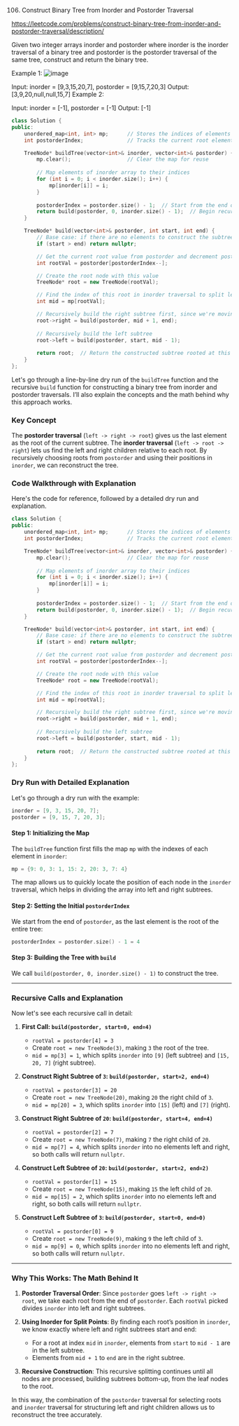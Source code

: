106. Construct Binary Tree from Inorder and Postorder Traversal

https://leetcode.com/problems/construct-binary-tree-from-inorder-and-postorder-traversal/description/

Given two integer arrays inorder and postorder where inorder is the inorder traversal of a binary tree and postorder is the postorder traversal of the same tree, construct and return the binary tree.

 

Example 1:
![image](https://github.com/user-attachments/assets/da53b059-88d2-406e-9250-eb61fbdc2128)


Input: inorder = [9,3,15,20,7], postorder = [9,15,7,20,3]
Output: [3,9,20,null,null,15,7]
Example 2:

Input: inorder = [-1], postorder = [-1]
Output: [-1]

```cpp
class Solution {
public:
    unordered_map<int, int> mp;      // Stores the indices of elements in inorder traversal
    int postorderIndex;              // Tracks the current root element in postorder traversal

    TreeNode* buildTree(vector<int>& inorder, vector<int>& postorder) {
        mp.clear();                  // Clear the map for reuse
        
        // Map elements of inorder array to their indices
        for (int i = 0; i < inorder.size(); i++) {
            mp[inorder[i]] = i;
        }
        
        postorderIndex = postorder.size() - 1;  // Start from the end of postorder (last element is the root)
        return build(postorder, 0, inorder.size() - 1);  // Begin recursive tree building
    }

    TreeNode* build(vector<int>& postorder, int start, int end) {
        // Base case: if there are no elements to construct the subtree
        if (start > end) return nullptr;

        // Get the current root value from postorder and decrement postorderIndex
        int rootVal = postorder[postorderIndex--];

        // Create the root node with this value
        TreeNode* root = new TreeNode(rootVal);

        // Find the index of this root in inorder traversal to split left and right subtrees
        int mid = mp[rootVal];

        // Recursively build the right subtree first, since we're moving backwards in postorder
        root->right = build(postorder, mid + 1, end);
        
        // Recursively build the left subtree
        root->left = build(postorder, start, mid - 1);
        
        return root;  // Return the constructed subtree rooted at this node
    }
};

```

Let's go through a line-by-line dry run of the `buildTree` function and the recursive `build` function for constructing a binary tree from inorder and postorder traversals. I’ll also explain the concepts and the math behind why this approach works.

### Key Concept

The **postorder traversal** (`left -> right -> root`) gives us the last element as the root of the current subtree.
The **inorder traversal** (`left -> root -> right`) lets us find the left and right children relative to each root. By recursively choosing roots from `postorder` and using their positions in `inorder`, we can reconstruct the tree.

### Code Walkthrough with Explanation

Here's the code for reference, followed by a detailed dry run and explanation.

```cpp
class Solution {
public:
    unordered_map<int, int> mp;      // Stores the indices of elements in inorder traversal
    int postorderIndex;              // Tracks the current root element in postorder traversal

    TreeNode* buildTree(vector<int>& inorder, vector<int>& postorder) {
        mp.clear();                  // Clear the map for reuse
        
        // Map elements of inorder array to their indices
        for (int i = 0; i < inorder.size(); i++) {
            mp[inorder[i]] = i;
        }
        
        postorderIndex = postorder.size() - 1;  // Start from the end of postorder (last element is the root)
        return build(postorder, 0, inorder.size() - 1);  // Begin recursive tree building
    }

    TreeNode* build(vector<int>& postorder, int start, int end) {
        // Base case: if there are no elements to construct the subtree
        if (start > end) return nullptr;

        // Get the current root value from postorder and decrement postorderIndex
        int rootVal = postorder[postorderIndex--];

        // Create the root node with this value
        TreeNode* root = new TreeNode(rootVal);

        // Find the index of this root in inorder traversal to split left and right subtrees
        int mid = mp[rootVal];

        // Recursively build the right subtree first, since we're moving backwards in postorder
        root->right = build(postorder, mid + 1, end);
        
        // Recursively build the left subtree
        root->left = build(postorder, start, mid - 1);
        
        return root;  // Return the constructed subtree rooted at this node
    }
};
```

### Dry Run with Detailed Explanation

Let's go through a dry run with the example:

```cpp
inorder = [9, 3, 15, 20, 7];
postorder = [9, 15, 7, 20, 3];
```

#### Step 1: Initializing the Map

The `buildTree` function first fills the map `mp` with the indexes of each element in `inorder`:

```cpp
mp = {9: 0, 3: 1, 15: 2, 20: 3, 7: 4}
```

The map allows us to quickly locate the position of each node in the `inorder` traversal, which helps in dividing the array into left and right subtrees.

#### Step 2: Setting the Initial `postorderIndex`

We start from the end of `postorder`, as the last element is the root of the entire tree:

```cpp
postorderIndex = postorder.size() - 1 = 4
```

#### Step 3: Building the Tree with `build`

We call `build(postorder, 0, inorder.size() - 1)` to construct the tree.

---

### Recursive Calls and Explanation

Now let's see each recursive call in detail:

1. **First Call: `build(postorder, start=0, end=4)`**
   - `rootVal = postorder[4] = 3`
   - Create `root = new TreeNode(3)`, making `3` the root of the tree.
   - `mid = mp[3] = 1`, which splits `inorder` into `[9]` (left subtree) and `[15, 20, 7]` (right subtree).

2. **Construct Right Subtree of `3`: `build(postorder, start=2, end=4)`**
   - `rootVal = postorder[3] = 20`
   - Create `root = new TreeNode(20)`, making `20` the right child of `3`.
   - `mid = mp[20] = 3`, which splits `inorder` into `[15]` (left) and `[7]` (right).

3. **Construct Right Subtree of `20`: `build(postorder, start=4, end=4)`**
   - `rootVal = postorder[2] = 7`
   - Create `root = new TreeNode(7)`, making `7` the right child of `20`.
   - `mid = mp[7] = 4`, which splits `inorder` into no elements left and right, so both calls will return `nullptr`.

4. **Construct Left Subtree of `20`: `build(postorder, start=2, end=2)`**
   - `rootVal = postorder[1] = 15`
   - Create `root = new TreeNode(15)`, making `15` the left child of `20`.
   - `mid = mp[15] = 2`, which splits `inorder` into no elements left and right, so both calls will return `nullptr`.

5. **Construct Left Subtree of `3`: `build(postorder, start=0, end=0)`**
   - `rootVal = postorder[0] = 9`
   - Create `root = new TreeNode(9)`, making `9` the left child of `3`.
   - `mid = mp[9] = 0`, which splits `inorder` into no elements left and right, so both calls will return `nullptr`.

---

### Why This Works: The Math Behind It

1. **Postorder Traversal Order**: Since `postorder` goes `left -> right -> root`, we take each root from the end of `postorder`. Each `rootVal` picked divides `inorder` into left and right subtrees.

2. **Using Inorder for Split Points**: By finding each root’s position in `inorder`, we know exactly where left and right subtrees start and end:
   - For a root at index `mid` in `inorder`, elements from `start` to `mid - 1` are in the left subtree.
   - Elements from `mid + 1` to `end` are in the right subtree.

3. **Recursive Construction**: This recursive splitting continues until all nodes are processed, building subtrees bottom-up, from the leaf nodes to the root.

In this way, the combination of the `postorder` traversal for selecting roots and `inorder` traversal for structuring left and right children allows us to reconstruct the tree accurately.
